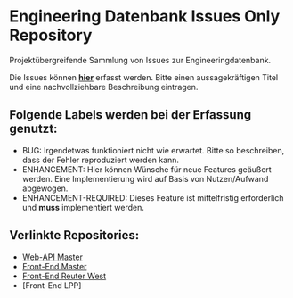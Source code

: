 # Engineering Datenbank Issues Only Repository
Projektübergreifende Sammlung von Issues zur Engineeringdatenbank.

Die Issues können **[hier](https://github.com/ManCon25/EngDbIssuesOnly/issues)** erfasst werden. Bitte einen aussagekräftigen Titel und eine nachvollziehbare Beschreibung eintragen.

## Folgende Labels werden bei der Erfassung genutzt:

- BUG: Irgendetwas funktioniert nicht wie erwartet. Bitte so beschreiben, dass der Fehler reproduziert werden kann.
- ENHANCEMENT: Hier können Wünsche für neue Features geäußert werden. Eine Implementierung wird auf Basis von Nutzen/Aufwand abgewogen.
- ENHANCEMENT-REQUIRED: Dieses Feature ist mittelfristig erforderlich und **muss** implementiert werden.


## Verlinkte Repositories:
- [Web-API Master](https://github.com/ManCon25/EngDbWebAPI)
- [Front-End Master](https://github.com/ManCon25/EngDbMaster)
- [Front-End Reuter West](https://github.com/ManCon25/ProjectReWe)
- [Front-End LPP]
